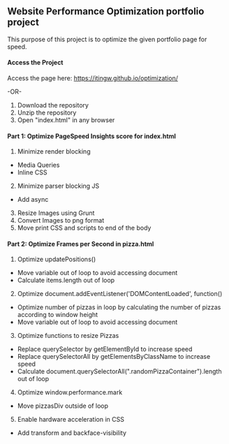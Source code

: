 ## Website Performance Optimization portfolio project
This purpose of this project is to optimize the given portfolio page for speed.

#### Access the Project
Access the page here: https://itingw.github.io/optimization/

-OR-

1. Download the repository
2. Unzip the repository
3. Open "index.html" in any browser

#### Part 1: Optimize PageSpeed Insights score for index.html

1. Minimize render blocking
  - Media Queries
  - Inline CSS
2. Minimize parser blocking JS
  - Add async
3. Resize Images using Grunt
4. Convert Images to png format
5. Move print CSS and scripts to end of the body


#### Part 2: Optimize Frames per Second in pizza.html

1. Optimize updatePositions()
  - Move variable out of loop to avoid accessing document
  - Calculate items.length out of loop
2. Optimize document.addEventListener('DOMContentLoaded', function()
  - Optimize number of pizzas in loop by calculating the number of pizzas according to window height
  - Move variable out of loop to avoid accessing document
3. Optimize functions to resize Pizzas
  - Replace querySelector by getElementById to increase speed
  - Replace querySelectorAll by getElementsByClassName to increase speed
  - Calculate document.querySelectorAll(".randomPizzaContainer").length out of loop
4. Optimize window.performance.mark
  - Move pizzasDiv outside of loop
5. Enable hardware acceleration in CSS
  - Add transform and backface-visibility
